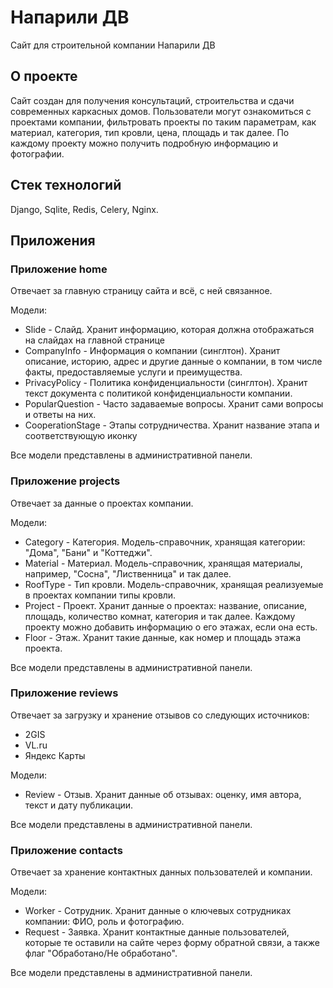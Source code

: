 # Напарили ДВ

Сайт для строительной компании Напарили ДВ

## О проекте 

Сайт создан для получения консультаций, строительства и сдачи современных каркасных домов. Пользователи могут ознакомиться с проектами компании, фильтровать проекты по таким параметрам, как материал, категория, тип кровли, цена, площадь и так далее. По каждому проекту можно получить подробную информацию и фотографии.

## Стек технологий 

Django, Sqlite, Redis, Celery, Nginx.

## Приложения 

### Приложение home 

Отвечает за главную страницу сайта и всё, с ней связанное. 

Модели: 
- Slide - Слайд. Хранит информацию, которая должна отображаться на слайдах на главной странице
- CompanyInfo - Информация о компании (синглтон). Хранит описание, историю, адрес и другие данные о компании, в том числе факты, предоставляемые услуги и преимущества.
- PrivacyPolicy - Политика конфиденциальности (синглтон). Хранит текст документа с политикой конфиденциальности компании.
- PopularQuestion - Часто задаваемые вопросы. Хранит сами вопросы и ответы на них.
- CooperationStage - Этапы сотрудничества. Хранит название этапа и соответствующую иконку 

Все модели представлены в административной панели.

### Приложение projects 

Отвечает за данные о проектах компании. 

Модели:
- Category - Категория. Модель-справочник, хранящая категории: "Дома", "Бани" и "Коттеджи".
- Material - Материал. Модель-справочник, хранящая материалы, например, "Сосна", "Лиственница" и так далее.
- RoofType - Тип кровли. Модель-справочник, хранящая реализуемые в проектах компании типы кровли.
- Project - Проект. Хранит данные о проектах: название, описание, площадь, количество комнат, категория и так далее. Каждому проекту можно добавить информацию о его этажах, если она есть.
- Floor - Этаж. Хранит такие данные, как номер и площадь этажа проекта.

Все модели представлены в административной панели.

### Приложение reviews

Отвечает за загрузку и хранение отзывов со следующих источников: 
- 2GIS
- VL.ru
- Яндекс Карты

Модели:
- Review - Отзыв. Хранит данные об отзывах: оценку, имя автора, текст и дату публикации.

Все модели представлены в административной панели.

### Приложение contacts 

Отвечает за хранение контактных данных пользователей и компании.

Модели: 
- Worker - Сотрудник. Хранит данные о ключевых сотрудниках компании: ФИО, роль и фотографию.
- Request - Заявка. Хранит контактные данные пользователей, которые те оставили на сайте через форму обратной связи, а также флаг "Обработано/Не обработано".

Все модели представлены в административной панели.